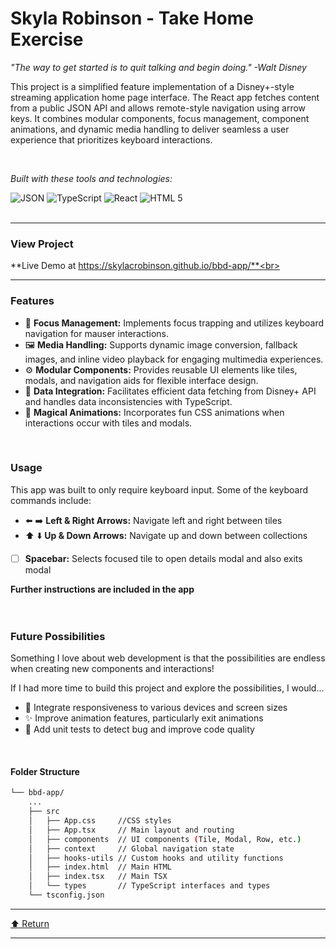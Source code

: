 <div id="top">

<!-- HEADER STYLE: CLASSIC -->
<div align="left">


# Skyla Robinson - Take Home Exercise

<em>"The way to get started is to quit talking and begin doing." -Walt Disney</em>

This project is a simplified feature implementation of a Disney+-style streaming application home page interface. The React app fetches content from a public JSON API and allows remote-style navigation using arrow keys. It combines modular components, focus management, component animations, and dynamic media handling to deliver seamless a user experience that prioritizes keyboard interactions.

<!-- BADGES -->
<br/>

<em>Built with these tools and technologies:</em>
<br/>

<img src="https://img.shields.io/badge/JSON-000000.svg?style=flat&logo=JSON&logoColor=white" alt="JSON">
<img src="https://img.shields.io/badge/TypeScript-3178C6.svg?style=flat&logo=TypeScript&logoColor=white" alt="TypeScript">
<img src="https://img.shields.io/badge/react-%2320232a.svg?style=flat&logo=react&logoColor=%2361DAFB" alt="React">
<img src="https://img.shields.io/badge/html5-%23E34F26.svg?style=flat&logo=html5&logoColor=white" alt="HTML 5">
</div>
<br/>

---



### View Project

**Live Demo at https://skylacrobinson.github.io/bbd-app/**<br>

---
### Features

- 🎯 **Focus Management:** Implements focus trapping and utilizes keyboard navigation for mauser interactions.
- 🖼️ **Media Handling:** Supports dynamic image conversion, fallback images, and inline video playback for engaging multimedia experiences.
- ⚙️ **Modular Components:** Provides reusable UI elements like tiles, modals, and navigation aids for flexible interface design.
- 🔄 **Data Integration:** Facilitates efficient data fetching from Disney+ API and handles data inconsistencies with TypeScript.
- 🚀 **Magical Animations:** Incorporates fun CSS animations when interactions occur with tiles and modals.
<br/>

### Usage
This app was built to only require keyboard input. Some of the keyboard commands include:

- ⬅️ ➡️ **Left & Right Arrows:** Navigate left and right between tiles
- ⬆️ ⬇️ **Up & Down Arrows:** Navigate up and down between collections
- [  ] **Spacebar:** Selects focused tile to open details modal and also exits modal

**Further instructions are included in the app**
<br>
<br>
<br>

### Future Possibilities

Something I love about web development is that the possibilities are endless when creating new components and interactions!

If I had more time to build this project and explore the possibilities, I would...

- 📱 Integrate responsiveness to various devices and screen sizes
- ✨ Improve animation features, particularly exit animations
- 🧪 Add unit tests to detect bug and improve code quality
<br/>

#### Folder Structure
```sh
└── bbd-app/
    ...
    ├── src
    │   ├── App.css     //CSS styles
    │   ├── App.tsx     // Main layout and routing
    │   ├── components  // UI components (Tile, Modal, Row, etc.)
    │   ├── context     // Global navigation state
    │   ├── hooks-utils // Custom hooks and utility functions
    │   ├── index.html  // Main HTML
    │   ├── index.tsx   // Main TSX
    │   └── types       // TypeScript interfaces and types
    └── tsconfig.json
```



---

<div align="left"><a href="#top">⬆ Return</a></div>

---
